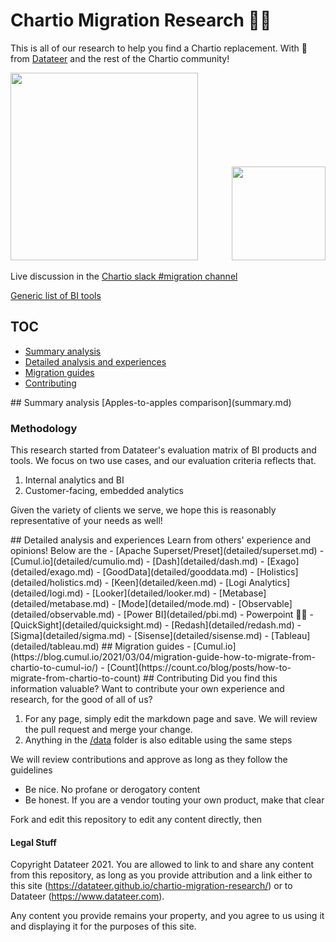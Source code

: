 # Chartio Migration Research 👋🚚

This is all of our research to help you find a Chartio replacement. With 💖 from [Datateer](https://www.datateer.com) and the rest of the Chartio community!

<p float="left">
  <a href="https://www.datateer.com"><img src="/chartio-migration-research/assets/chartio-logo.png" width="300" /></a>
  <img src="/chartio-migration-research/assets/datateer-logo.png" width="150" style="padding-left: 50px;" /> 
</p>

Live discussion in the [Chartio slack #migration channel](https://chartio.slack.com/archives/C01QEQ5MNEL)

[Generic list of BI tools](https://github.com/thenaturalist/awesome-business-intelligence)

## TOC

- [Summary analysis](#summary)
- [Detailed analysis and experiences](#detailed)
- [Migration guides](#migration)
- [Contributing](#contributing)

<a name="summary" />
## Summary analysis
[Apples-to-apples comparison](summary.md)

### Methodology

This research started from Datateer's evaluation matrix of BI products and tools. We focus on two use cases, and our evaluation criteria reflects that.

1. Internal analytics and BI
2. Customer-facing, embedded analytics

Given the variety of clients we serve, we hope this is reasonably representative of your needs as well!

<a name="detailed" />
## Detailed analysis and experiences
Learn from others' experience and opinions! Below are the 
- [Apache Superset/Preset](detailed/superset.md)
- [Cumul.io](detailed/cumulio.md)
- [Dash](detailed/dash.md)
- [Exago](detailed/exago.md)
- [GoodData](detailed/gooddata.md)
- [Holistics](detailed/holistics.md)
- [Keen](detailed/keen.md)
- [Logi Analytics](detailed/logi.md)
- [Looker](detailed/looker.md)
- [Metabase](detailed/metabase.md)
- [Mode](detailed/mode.md)
- [Observable](detailed/observable.md)
- [Power BI](detailed/pbi.md)
- Powerpoint 🤣🤣
- [QuickSight](detailed/quicksight.md)
- [Redash](detailed/redash.md)
- [Sigma](detailed/sigma.md)
- [Sisense](detailed/sisense.md)
- [Tableau](detailed/tableau.md)

<a name="migration" />
## Migration guides
- [Cumul.io](https://blog.cumul.io/2021/03/04/migration-guide-how-to-migrate-from-chartio-to-cumul-io/)
- [Count](https://count.co/blog/posts/how-to-migrate-from-chartio-to-count)

<a name="contributing" />
## Contributing
Did you find this information valuable? Want to contribute your own experience and research, for the good of all of us?

1. For any page, simply edit the markdown page and save. We will review the pull request and merge your change.
1. Anything in the [/data](/data/readme.md) folder is also editable using the same steps

We will review contributions and approve as long as they follow the guidelines

- Be nice. No profane or derogatory content
- Be honest. If you are a vendor touting your own product, make that clear

Fork and edit this repository to edit any content directly, then

#### Legal Stuff

Copyright Datateer 2021. You are allowed to link to and share any content from this repository, as long as you provide attribution and a link either to this site (https://datateer.github.io/chartio-migration-research/) or to Datateer (https://www.datateer.com).

Any content you provide remains your property, and you agree to us using it and displaying it for the purposes of this site.
